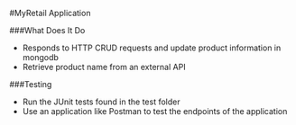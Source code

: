 #MyRetail Application

###What Does It Do
  * Responds to HTTP CRUD requests and update product information in mongodb
  * Retrieve product name from an external API

###Testing
  * Run the JUnit tests found in the test folder
  * Use an application like Postman to test the endpoints of the application
